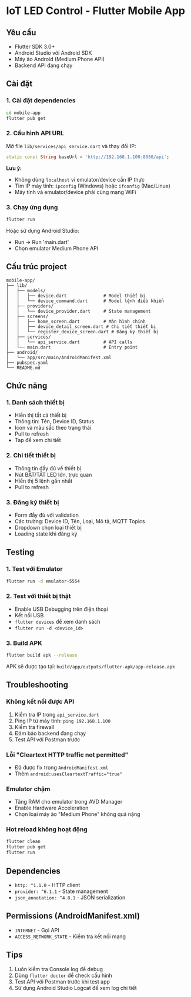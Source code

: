 # IoT LED Control - Flutter Mobile App

## Yêu cầu

- Flutter SDK 3.0+
- Android Studio với Android SDK
- Máy ảo Android (Medium Phone API)
- Backend API đang chạy

## Cài đặt

### 1. Cài đặt dependencies

```bash
cd mobile-app
flutter pub get
```

### 2. Cấu hình API URL

Mở file `lib/services/api_service.dart` và thay đổi IP:

```dart
static const String baseUrl = 'http://192.168.1.100:8080/api';
```

**Lưu ý:**

- Không dùng `localhost` vì emulator/device cần IP thực
- Tìm IP máy tính: `ipconfig` (Windows) hoặc `ifconfig` (Mac/Linux)
- Máy tính và emulator/device phải cùng mạng WiFi

### 3. Chạy ứng dụng

```bash
flutter run
```

Hoặc sử dụng Android Studio:

- Run → Run 'main.dart'
- Chọn emulator Medium Phone API

## Cấu trúc project

```
mobile-app/
├── lib/
│   ├── models/
│   │   ├── device.dart              # Model thiết bị
│   │   └── device_command.dart      # Model lệnh điều khiển
│   ├── providers/
│   │   └── device_provider.dart     # State management
│   ├── screens/
│   │   ├── home_screen.dart         # Màn hình chính
│   │   ├── device_detail_screen.dart # Chi tiết thiết bị
│   │   └── register_device_screen.dart # Đăng ký thiết bị
│   ├── services/
│   │   └── api_service.dart         # API calls
│   └── main.dart                    # Entry point
├── android/
│   └── app/src/main/AndroidManifest.xml
├── pubspec.yaml
└── README.md
```

## Chức năng

### 1. Danh sách thiết bị

- Hiển thị tất cả thiết bị
- Thông tin: Tên, Device ID, Status
- Icon và màu sắc theo trạng thái
- Pull to refresh
- Tap để xem chi tiết

### 2. Chi tiết thiết bị

- Thông tin đầy đủ về thiết bị
- Nút BẬT/TẮT LED lớn, trực quan
- Hiển thị 5 lệnh gần nhất
- Pull to refresh

### 3. Đăng ký thiết bị

- Form đầy đủ với validation
- Các trường: Device ID, Tên, Loại, Mô tả, MQTT Topics
- Dropdown chọn loại thiết bị
- Loading state khi đăng ký

## Testing

### 1. Test với Emulator

```bash
flutter run -d emulator-5554
```

### 2. Test với thiết bị thật

- Enable USB Debugging trên điện thoại
- Kết nối USB
- `flutter devices` để xem danh sách
- `flutter run -d <device_id>`

### 3. Build APK

```bash
flutter build apk --release
```

APK sẽ được tạo tại: `build/app/outputs/flutter-apk/app-release.apk`

## Troubleshooting

### Không kết nối được API

1. Kiểm tra IP trong `api_service.dart`
2. Ping IP từ máy tính: `ping 192.168.1.100`
3. Kiểm tra firewall
4. Đảm bảo backend đang chạy
5. Test API với Postman trước

### Lỗi "Cleartext HTTP traffic not permitted"

- Đã được fix trong `AndroidManifest.xml`
- Thêm `android:usesCleartextTraffic="true"`

### Emulator chậm

- Tăng RAM cho emulator trong AVD Manager
- Enable Hardware Acceleration
- Chọn loại máy ảo "Medium Phone" không quá nặng

### Hot reload không hoạt động

```bash
flutter clean
flutter pub get
flutter run
```

## Dependencies

- `http: ^1.1.0` - HTTP client
- `provider: ^6.1.1` - State management
- `json_annotation: ^4.8.1` - JSON serialization

## Permissions (AndroidManifest.xml)

- `INTERNET` - Gọi API
- `ACCESS_NETWORK_STATE` - Kiểm tra kết nối mạng

## Tips

1. Luôn kiểm tra Console log để debug
2. Dùng `flutter doctor` để check cấu hình
3. Test API với Postman trước khi test app
4. Sử dụng Android Studio Logcat để xem log chi tiết
